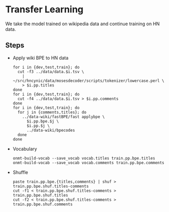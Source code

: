 # Transfer Learning

We take the model trained on wikipedia data and continue training on HN data.

## Steps

- Apply wiki BPE to HN data
  ```
  for i in {dev,test,train}; do
    cut -f3 ../data/data.$i.tsv \
      | ~/src/hncynic/data/mosesdecoder/scripts/tokenizer/lowercase.perl \
      > $i.pp.titles
  done
  for i in {dev,test,train}; do
    cut -f4 ../data/data.$i.tsv > $i.pp.comments
  done
  for i in {dev,test,train}; do
    for j in {comments,titles}; do
      ../data-wiki/fastBPE/fast applybpe \
        $i.pp.bpe.$j \
        $i.pp.$j \
        ../data-wiki/bpecodes
    done
  done
  ```
- Vocabulary
  ```
  onmt-build-vocab --save_vocab vocab.titles train.pp.bpe.titles
  onmt-build-vocab --save_vocab vocab.comments train.pp.bpe.comments
  ```
- Shuffle
  ```
  paste train.pp.bpe.{titles,comments} | shuf > train.pp.bpe.shuf.titles-comments
  cut -f1 < train.pp.bpe.shuf.titles-comments > train.pp.bpe.shuf.titles
  cut -f2 < train.pp.bpe.shuf.titles-comments > train.pp.bpe.shuf.comments
  ```

